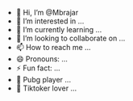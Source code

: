 - 👋 Hi, I’m @Mbrajar
- 👀 I’m interested in ...
- 🌱 I’m currently learning ...
- 💞️ I’m looking to collaborate on ...
- 📫 How to reach me ...
- 😄 Pronouns: ...
- ⚡ Fun fact: ...
- 🌸 Pubg player ...
- 🙌 Tiktoker lover ...
<!---
Mbrajar/Mbrajar is a ✨ special ✨ repository because its `README.md` (this file) appears on your GitHub profile.
You can click the Preview link to take a look at your changes.
--->
